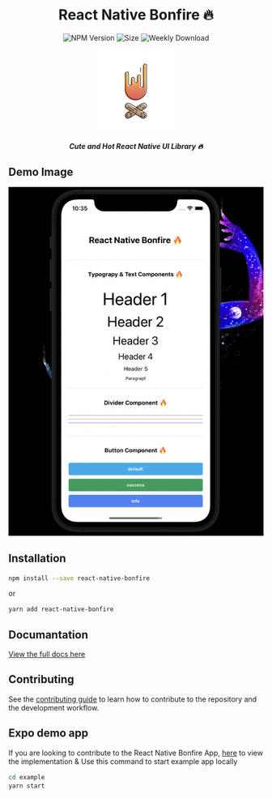 <h1 align="center">
  React Native Bonfire 🔥
</h1>

<p align="center">
  <img height="20" src="https://img.shields.io/badge/npm%20package-0.1.7-blue" alt="NPM Version">
   <img height="20" src="https://img.shields.io/badge/size-50.2%20kB-yellow" alt="Size">
   <img height="20" src="https://img.shields.io/badge/Weekly Downlaod-1K-red" alt="Weekly Download">
</p>

<p align="center">
  <img width="160" src="https://raw.githubusercontent.com/hasretozkan/react-native-bonfire/master/bonfire.gif" alt="React Native Bonfire">
</p>
<h5 align="center">
    Cute and Hot React Native UI Library 🔥
</h5>

## Demo Image

![react native fade loading demo example](https://raw.githubusercontent.com/hasretozkan/react-native-bonfire/master/example.png)

## Installation

```sh
npm install --save react-native-bonfire
```

or

```sh
yarn add react-native-bonfire
```

## Documantation

[View the full docs here](https://rnbonfire.gitbook.io/react-native-bonfire/)

## Contributing

See the [contributing guide](CONTRIBUTING.md) to learn how to contribute to the repository and the development workflow.

## Expo demo app

If you are looking to contribute to the React Native Bonfire App, [here](https://github.com/hasretozkan/react-native-bonfire/tree/master/example) to view the implementation & Use this command to start example app locally

```bash
cd example
yarn start
```

